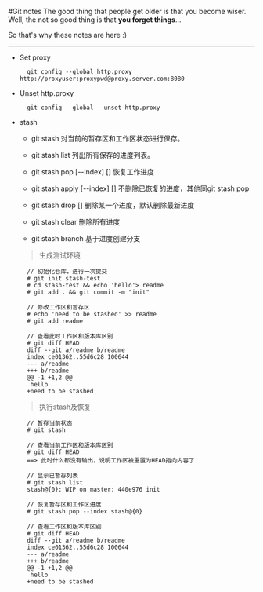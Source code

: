 #Git notes
The good thing that people get older is that you become wiser. Well, the not so good thing is that **you forget things**... 

So that's why these notes are here :)

---

* Set proxy
		
		git config --global http.proxy http://proxyuser:proxypwd@proxy.server.com:8080

* Unset http.proxy
	
		git config --global --unset http.proxy



* stash
	* git stash  对当前的暂存区和工作区状态进行保存。 
	* git stash list  列出所有保存的进度列表。 
	* git stash pop [--index] [<stash>] 恢复工作进度
	
	* git stash apply [--index] [<stash>] 不删除已恢复的进度，其他同git stash pop 
	* git stash drop [<stash>] 删除某一个进度，默认删除最新进度 
	* git stash clear 删除所有进度 
	* git stash branch <branchname> <stash> 基于进度创建分支

	>生成测试环境

		// 初始化仓库，进行一次提交
		# git init stash-test
		# cd stash-test && echo 'hello'> readme
		# git add . && git commit -m "init"
		
		// 修改工作区和暂存区
		# echo 'need to be stashed' >> readme
		# git add readme
		
		// 查看此时工作区和版本库区别
		# git diff HEAD
		diff --git a/readme b/readme
		index ce01362..55d6c28 100644
		--- a/readme
		+++ b/readme
		@@ -1 +1,2 @@
		 hello
		+need to be stashed

	>执行stash及恢复


		// 暂存当前状态
		# git stash
		
		// 查看当前工作区和版本库区别
		# git diff HEAD
		==> 此时什么都没有输出，说明工作区被重置为HEAD指向内容了
		
		// 显示已暂存列表
		# git stash list
		stash@{0}: WIP on master: 440e976 init
		
		// 恢复暂存区和工作区进度
		# git stash pop --index stash@{0}
		
		// 查看工作区和版本库区别
		# git diff HEAD
		diff --git a/readme b/readme
		index ce01362..55d6c28 100644
		--- a/readme
		+++ b/readme
		@@ -1 +1,2 @@
		 hello
		+need to be stashed